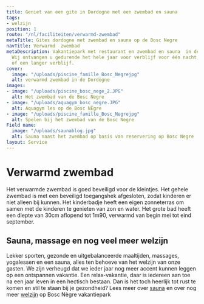 ```yaml
---
title: Geniet van een gite in Dordogne met een zwembad en sauna
tags:
- welzijn
position: 1
route: "/nl/faciliteiten/verwarmd-zwembad"
metaTitle: Gites dordogne met zwembad en sauna op de Bosc Negre
navTitle: Verwarmd  zwembad
metaDescription: Vakantiepark met restaurant en zwembad en sauna  in de Dordogne.
  Wij ontvangen u gedurende het hele jaar voor verblijf voor één nacht, een weekend,
  of een langer verblijf.
cover:
  image: "/uploads/piscine_famille_Bosc_Negrejpg"
  alt: verwarmd zwembad in de Dordogne
images:
- image: "/uploads/piscine_bosc_nege_2.JPG"
  alt: Het zwembad van de Bosc Negre
- image: "/uploads/aquagym_bosc_negre.JPG"
  alt: Aquagym les op de Bosc NEgre
- image: "/uploads/piscine_famille_Bosc_Negrejpg"
  alt: Spelen bij het zwembad van de Bosc Negre
Field name:
  image: "/uploads/saunablog.jpg"
  alt: Sauna naast het zwembad op basis van reservering op Bosc Negre
layout: Service
---
```


# Verwarmd zwembad

Het verwarmde zwembad is goed beveiligd voor de kleintjes. Het gehele zwembad is met een beveiligd toegangshek afgesloten, zodat kinderen er niet alleen bij kunnen. Het kinderbadje heeft een eigen zonneterras om samen met de kinderen te genieten van zon en water. Het grote bad heeft een diepte van 30cm aflopend tot 1m90, verwarmd van begin mei tot eind september.

## Sauna, massage en nog veel meer welzijn

Lekker sporten, gezonde en uitgebalanceerde maaltijden, massages, yogalessen en een sauna, alles ten behoeve van het welzijn van onze gasten. We zijn verheugd dat we ieder jaar nog meer accent kunnen leggen op een ontspannen vakantie. Een relax-vakantie, daar is iedereen aan toe na een jaar leven in een hectisch bestaan. Dan is het toch heerlijk tot rust te komen en stil te staan bij je gezondheid?
Lees meer over [sauna](/nl/sauna/)
en over nog meer [welzijn](/nl/tag/welzijn) op Bosc Nègre vakantiepark
